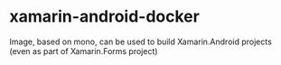 # xamarin-android-docker
Image, based on mono, can be used to build Xamarin.Android projects (even as part of Xamarin.Forms project)
